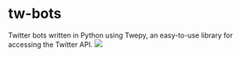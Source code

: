 # tw-bots
Twitter bots written in Python using Twepy, an easy-to-use library for accessing the Twitter API.
![](https://raw.githubusercontent.com/guillermo-maquieira/tw-bots/blob/master/bttf140.png)

